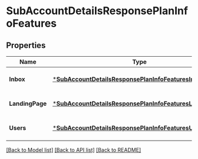 # SubAccountDetailsResponsePlanInfoFeatures

## Properties
Name | Type | Description | Notes
------------ | ------------- | ------------- | -------------
**Inbox** | [***SubAccountDetailsResponsePlanInfoFeaturesInbox**](SubAccountDetailsResponsePlanInfoFeaturesinbox.md) |  | [optional] [default to null]
**LandingPage** | [***SubAccountDetailsResponsePlanInfoFeaturesLandingPage**](SubAccountDetailsResponsePlanInfoFeatureslandingPage.md) |  | [optional] [default to null]
**Users** | [***SubAccountDetailsResponsePlanInfoFeaturesUsers**](SubAccountDetailsResponsePlanInfoFeaturesusers.md) |  | [optional] [default to null]

[[Back to Model list]](../README.md#documentation-for-models) [[Back to API list]](../README.md#documentation-for-api-endpoints) [[Back to README]](../README.md)


